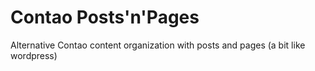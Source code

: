 # Contao Posts'n'Pages
Alternative Contao content organization with posts and pages (a bit like wordpress)
